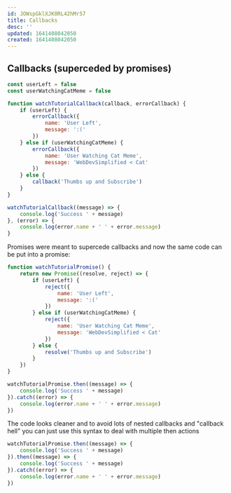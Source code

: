 ```yaml
---
id: JOWspGklXJK0RL42hMr57
title: Callbacks
desc: ''
updated: 1641408042050
created: 1641408042050
---
```


## Callbacks (superceded by promises)

```js
const userLeft = false
const userWatchingCatMeme = false

function watchTutorialCallback(callback, errorCallback) {
    if (userLeft) {
        errorCallback({
            name: 'User Left',
            message: ':('
        })
    } else if (userWatchingCatMeme) {
        errorCallback({
            name: 'User Watching Cat Meme',
            message: 'WebDevSimplified < Cat'
        })
    } else {
        callback('Thumbs up and Subscribe')
    }
}

watchTutorialCallback((message) => {
    console.log('Success ' + message)
}, (error) => {
    console.log(error.name + ' ' + error.message)
}
```

Promises were meant to supercede callbacks and now the same code can be put into a promise:

```js
function watchTutorialPromise() {
    return new Promise((resolve, reject) => {
        if (userLeft) {
            reject({
                name: 'User Left',
                message: ':('
            })
        } else if (userWatchingCatMeme) {
            reject({
                name: 'User Watching Cat Meme',
                message: 'WebDevSimplified < Cat'
            })
        } else {
            resolve('Thumbs up and Subscribe')
        }
    })
}

watchTutorialPromise.then((message) => {
    console.log('Success ' + message)
}).catch((error) => {
    console.log(error.name + ' ' + error.message)
})
```

The code looks cleaner and to avoid lots of nested callbacks and "callback hell" you can just use this syntax to deal with multiple then actions

```js
watchTutorialPromise.then((message) => {
    console.log('Success ' + message)
}).then((message) => {
    console.log('Success ' + message)
}).catch((error) => {
    console.log(error.name + ' ' + error.message)
})
```
